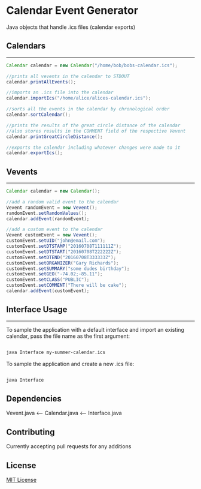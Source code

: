 # Calendar Event Generator

Java objects that handle .ics files (calendar exports)

## Calendars

---

```java
Calendar calendar = new Calendar("/home/bob/bobs-calendar.ics");

//prints all vevents in the calendar to STDOUT
calendar.printAllEvents();

//imports an .ics file into the calendar
calendar.importIcs("/home/alice/alices-calendar.ics");

//sorts all the events in the calendar by chronological order
calendar.sortCalendar();

//prints the results of the great circle distance of the calendar
//also stores results in the COMMENT field of the respective Vevent
calendar.printGreatCircleDistance();

//exports the calendar including whatever changes were made to it
calendar.exportIcs();
```

## Vevents

---

```java
Calendar calendar = new Calendar();

//add a random valid event to the calendar
Vevent randomEvent = new Vevent();
randomEvent.setRandomValues();
calendar.addEvent(randomEvent);

//add a custom event to the calendar
Vevent customEvent = new Vevent();
customEvent.setUID("john@email.com");
customEvent.setDTSTAMP("20160708T111111Z");
customEvent.setDTSTART("20160708T222222Z");
customEvent.setDTEND("20160708T333333Z");
customEvent.setORGANIZER("Gary Richards");
customEvent.setSUMMARY("some dudes birthday");
customEvent.setGEO("-74.02;-85.11");
customEvent.setCLASS("PUBLIC");
customEvent.setCOMMENT("There will be cake");
calendar.addEvent(customEvent);

```

## Interface Usage

---

To sample the application with a default interface and import an existing calendar, pass the file name as the first argument:

```bash

java Interface my-summer-calendar.ics

```

To sample the application and create a new .ics file:

```bash

java Interface

```

## Dependencies
Vevent.java <-- Calendar.java <-- Interface.java

## Contributing
Currently accepting pull requests for any additions

## License

[MIT License](https://github.com/TylerNakamura/Calendar-Event-File-Generator/blob/master/LICENSE)
